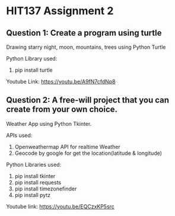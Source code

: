 # HIT137 Assignment 2

## Question 1: Create a program using turtle
Drawing starry night, moon, mountains, trees using Python Turtle

Python Library used:
1. pip install turtle

Youtube Link: https://youtu.be/A9fN7cfdNp8


## Question 2: A free-will project that you can create from your own choice.
Weather App using Python Tkinter.

APIs used:
1. Openweathermap API for realtime Weather 
2. Geocode by google for get the location(latitude & longitude) 

Python Libraries used:
1. pip install tkinter
2. pip install requests
3. pip install timezonefinder 
4. pip install pytz

Youtube link: https://youtu.be/EQCzxKP5src
